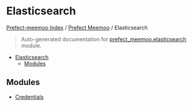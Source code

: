 # Elasticsearch

[Prefect-meemoo Index](../../README.md#prefect-meemoo-index) / [Prefect Meemoo](../index.md#prefect-meemoo) / Elasticsearch

> Auto-generated documentation for [prefect_meemoo.elasticsearch](../../../prefect_meemoo/elasticsearch/__init__.py) module.

- [Elasticsearch](#elasticsearch)
  - [Modules](#modules)

## Modules

- [Credentials](./credentials.md)